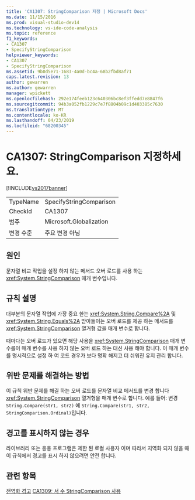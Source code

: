 ```yaml
---
title: 'CA1307: StringComparison 지정 | Microsoft Docs'
ms.date: 11/15/2016
ms.prod: visual-studio-dev14
ms.technology: vs-ide-code-analysis
ms.topic: reference
f1_keywords:
- CA1307
- SpecifyStringComparison
helpviewer_keywords:
- CA1307
- SpecifyStringComparison
ms.assetid: 9b0d5e71-1683-4a0d-bc4a-68b2fbd8af71
caps.latest.revision: 13
author: gewarren
ms.author: gewarren
manager: wpickett
ms.openlocfilehash: 292e174feeb123c640306bc8ef3ffedd7e8847f6
ms.sourcegitcommit: 94b3a052fb1229c7e7f8804b09c1d403385c7630
ms.translationtype: MT
ms.contentlocale: ko-KR
ms.lasthandoff: 04/23/2019
ms.locfileid: "68200345"
---
```

# <a name="ca1307-specify-stringcomparison"></a>CA1307: StringComparison 지정하세요.
[!INCLUDE[vs2017banner](../includes/vs2017banner.md)]

|||
|-|-|
|TypeName|SpecifyStringComparison|
|CheckId|CA1307|
|범주|Microsoft.Globalization|
|변경 수준|주요 변경 아님|

## <a name="cause"></a>원인
 문자열 비교 작업을 설정 하지 않는 메서드 오버 로드를 사용 하는 <xref:System.StringComparison> 매개 변수입니다.

## <a name="rule-description"></a>규칙 설명
 대부분의 문자열 작업에 가장 중요 한는 <xref:System.String.Compare%2A> 및 <xref:System.String.Equals%2A> 받아들이는 오버 로드를 제공 하는 메서드를 <xref:System.StringComparison> 열거형 값을 매개 변수로 합니다.

 때마다는 오버 로드가 있으면 해당 사용을 <xref:System.StringComparison> 매개 변수를이 매개 변수를 사용 하지 않는 오버 로드 하는 대신 사용 해야 합니다. 이 매개 변수를 명시적으로 설정 하 여 코드 경우가 보다 명확 해지고 더 쉬워진 유지 관리 합니다.

## <a name="how-to-fix-violations"></a>위반 문제를 해결하는 방법
 이 규칙 위반 문제를 해결 하는 오버 로드를 문자열 비교 메서드를 변경 합니다 <xref:System.StringComparison> 열거형을 매개 변수로 합니다. 예를 들어: 변경 `String.Compare(str1, str2)` 에 `String.Compare(str1, str2, StringComparison.Ordinal)`입니다.

## <a name="when-to-suppress-warnings"></a>경고를 표시하지 않는 경우
 라이브러리 또는 응용 프로그램은 제한 된 로컬 사용자 이며 따라서 지역화 되지 않을 때이 규칙에서 경고를 표시 하지 않으려면 안전 합니다.

## <a name="see-also"></a>관련 항목
 [전역화 경고](../code-quality/globalization-warnings.md) [CA1309: 서 수 StringComparison 사용](../code-quality/ca1309-use-ordinal-stringcomparison.md)
